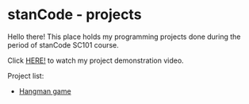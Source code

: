 # stanCode - projects
Hello there!
This place holds my programming projects done during the period of stanCode SC101 course.

Click [HERE!](https://drive.google.com/file/d/17WX2hSAwdRAZr9NfczIKuWauk_eG5VjD/view?usp=sharing) to watch my project demonstration video.

Project list:
- [Hangman game](https://github.com/den1130/sc-projects/tree/master/SC101%20-%20Assignment4/SC101%20-%20Assignment4)
